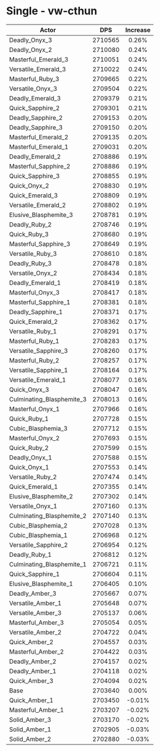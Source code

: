 # Single - vw-cthun
| Actor | DPS | Increase |
|---|:---:|:---:|
|Deadly_Onyx_3|2710565|0.26%|
|Deadly_Onyx_2|2710080|0.24%|
|Masterful_Emerald_3|2710051|0.24%|
|Versatile_Emerald_3|2710022|0.24%|
|Masterful_Ruby_3|2709665|0.22%|
|Versatile_Onyx_3|2709504|0.22%|
|Deadly_Emerald_3|2709379|0.21%|
|Quick_Sapphire_2|2709301|0.21%|
|Deadly_Sapphire_2|2709153|0.20%|
|Deadly_Sapphire_3|2709150|0.20%|
|Masterful_Emerald_2|2709135|0.20%|
|Masterful_Emerald_1|2709031|0.20%|
|Deadly_Emerald_2|2708886|0.19%|
|Masterful_Sapphire_2|2708886|0.19%|
|Quick_Sapphire_3|2708855|0.19%|
|Quick_Onyx_2|2708830|0.19%|
|Quick_Emerald_3|2708809|0.19%|
|Versatile_Emerald_2|2708802|0.19%|
|Elusive_Blasphemite_3|2708781|0.19%|
|Deadly_Ruby_2|2708746|0.19%|
|Quick_Ruby_3|2708680|0.19%|
|Masterful_Sapphire_3|2708649|0.19%|
|Versatile_Ruby_3|2708610|0.18%|
|Deadly_Ruby_3|2708478|0.18%|
|Versatile_Onyx_2|2708434|0.18%|
|Deadly_Emerald_1|2708419|0.18%|
|Masterful_Onyx_3|2708417|0.18%|
|Masterful_Sapphire_1|2708381|0.18%|
|Deadly_Sapphire_1|2708371|0.17%|
|Quick_Emerald_2|2708362|0.17%|
|Versatile_Ruby_1|2708291|0.17%|
|Masterful_Ruby_1|2708283|0.17%|
|Versatile_Sapphire_3|2708260|0.17%|
|Masterful_Ruby_2|2708257|0.17%|
|Versatile_Sapphire_1|2708164|0.17%|
|Versatile_Emerald_1|2708077|0.16%|
|Quick_Onyx_3|2708047|0.16%|
|Culminating_Blasphemite_3|2708013|0.16%|
|Masterful_Onyx_1|2707966|0.16%|
|Quick_Ruby_1|2707728|0.15%|
|Cubic_Blasphemia_3|2707712|0.15%|
|Masterful_Onyx_2|2707693|0.15%|
|Quick_Ruby_2|2707599|0.15%|
|Deadly_Onyx_1|2707588|0.15%|
|Quick_Onyx_1|2707553|0.14%|
|Versatile_Ruby_2|2707474|0.14%|
|Quick_Emerald_1|2707355|0.14%|
|Elusive_Blasphemite_2|2707302|0.14%|
|Versatile_Onyx_1|2707160|0.13%|
|Culminating_Blasphemite_2|2707140|0.13%|
|Cubic_Blasphemia_2|2707028|0.13%|
|Cubic_Blasphemia_1|2706968|0.12%|
|Versatile_Sapphire_2|2706954|0.12%|
|Deadly_Ruby_1|2706812|0.12%|
|Culminating_Blasphemite_1|2706721|0.11%|
|Quick_Sapphire_1|2706604|0.11%|
|Elusive_Blasphemite_1|2706405|0.10%|
|Deadly_Amber_3|2705667|0.07%|
|Versatile_Amber_1|2705648|0.07%|
|Versatile_Amber_3|2705137|0.06%|
|Masterful_Amber_3|2705054|0.05%|
|Versatile_Amber_2|2704722|0.04%|
|Quick_Amber_2|2704557|0.03%|
|Masterful_Amber_2|2704422|0.03%|
|Deadly_Amber_2|2704157|0.02%|
|Deadly_Amber_1|2704118|0.02%|
|Quick_Amber_3|2704094|0.02%|
|Base|2703640|0.00%|
|Quick_Amber_1|2703450|-0.01%|
|Masterful_Amber_1|2703207|-0.02%|
|Solid_Amber_3|2703170|-0.02%|
|Solid_Amber_1|2702905|-0.03%|
|Solid_Amber_2|2702880|-0.03%|
